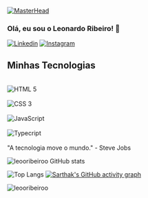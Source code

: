 [![MasterHead](https://firebasestorage.googleapis.com/v0/b/flexi-coding.appspot.com/o/dempgi7-520f8d5f-63d4-4453-8822-dbc149ae27f8.gif?alt=media&token=91c0c7b2-93c3-4029-b011-1a8703c5730d)](https://leooribeiroo.io)

### Olá, eu sou o Leonardo Ribeiro! 👋

[![Linkedin](https://img.shields.io/badge/LinkedIn-0077B5?style=for-the-badge&logo=linkedin&logoColor=white)](https://www.linkedin.com/in/leooribeiroo/)
[![Instagram](https://img.shields.io/badge/Instagram-E4405F?style=for-the-badge&logo=instagram&logoColor=white)](https://www.instagram.com/_leooribeiroo)


## Minhas Tecnologias
<div style ="display: inline_block"><br/>
<img align="center" alt=" HTML 5 " src="https://img.shields.io/badge/HTML5-E34F26?style=for-the-badge&logo=html5&logoColor=white">
</div>
<div style ="display: inline_block"><br/>
<img align="center" alt=" CSS 3 " src="https://img.shields.io/badge/CSS3-1572B6?style=for-the-badge&logo=css3&logoColor=white">
</div>
<div style ="display: inline_block"><br/>
<img align="center" alt=" JavaScript " src="https://img.shields.io/badge/JavaScript-323330?style=for-the-badge&logo=javascript&logoColor=F7DF1E">
</div>
<div style ="display: inline_block"><br/>
<img align="center" alt=" Typecript " src="https://img.shields.io/badge/TypeScript-007ACC?style=for-the-badge&logo=typescript&logoColor=white">
</div>
</br>
"A tecnologia move o mundo." - Steve Jobs

![leooribeiroo GitHub stats](https://github-readme-stats.vercel.app/api?username=leooribeiroo&show_icons=true&theme=merko)

![Top Langs](https://github-readme-stats.vercel.app/api/top-langs/?username=leooribeiroo)
[![Sarthak's GitHub activity graph](https://activity-graph.herokuapp.com/graph?username=leooribeiroo&&theme=xcode)](https://github.com/leooribeiroo)

<p><img align="center" src="https://github-readme-streak-stats.herokuapp.com/?user=leooribeiroo&&theme=tokyonight" alt="leooribeiroo" /></p>


